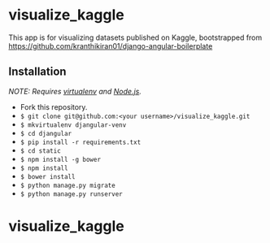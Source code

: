 # visualize_kaggle

This app is for visualizing datasets published on Kaggle, bootstrapped from https://github.com/kranthikiran01/django-angular-boilerplate

## Installation

*NOTE: Requires [virtualenv](http://virtualenv.readthedocs.org/en/latest/) and
[Node.js](http://nodejs.org/).*

* Fork this repository.
* `$ git clone git@github.com:<your username>/visualize_kaggle.git`
* `$ mkvirtualenv djangular-venv`
* `$ cd djangular`
* `$ pip install -r requirements.txt`
* `$ cd static`
* `$ npm install -g bower`
* `$ npm install`
* `$ bower install`
* `$ python manage.py migrate`
* `$ python manage.py runserver`
# visualize_kaggle
